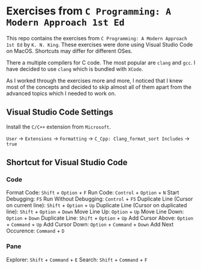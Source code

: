# Exercises from `C Programming: A Modern Approach 1st Ed`

This repo contains the exercises from `C Programming: A Modern Approach 1st Ed` by `K. N. King`.
These exercises were done using Visual Studio Code on MacOS.
Shortcuts may differ for different OSes.

There a multiple compilers for C code. 
The most popular are `clang` and `gcc`. I have decided to use `clang` which is bundled with `XCode`.

As I worked through the exercises more and more, I noticed that I knew most of the concepts and decided to skip almost all of them apart from the advanced topics which I needed to work on.


## Visual Studio Code Settings
Install the `C/C++` extension from `Microsoft`.

`User` -> `Extensions` -> `Formatting` -> `C_Cpp: Clang_format_sort Includes` -> `true`

## Shortcut for Visual Studio Code
### Code
Format Code: `Shift` + `Option` + `F`
Run Code: `Control` + `Option` + `N`
Start Debugging: `F5`
Run Without Debugging: `Control` + `F5`
Duplicate Line (Cursor on current line): `Shift` + `Option` + `Up`
Duplicate Line (Cursor on duplicated line): `Shift` + `Option` + `Down`
Move Line Up: `Option` + `Up`
Move Line Down: `Option` + `Down`
Duplicate Line: `Shift` + `Option` + `Up`
Add Cursor Above: `Option` + `Command` + `Up`
Add Cursor Down: `Option` + `Command` + `Down`
Add Next Occurence: `Command` + `D`

### Pane
Explorer: `Shift` + `Command` + `E`
Search: `Shift` + `Command` + `F`